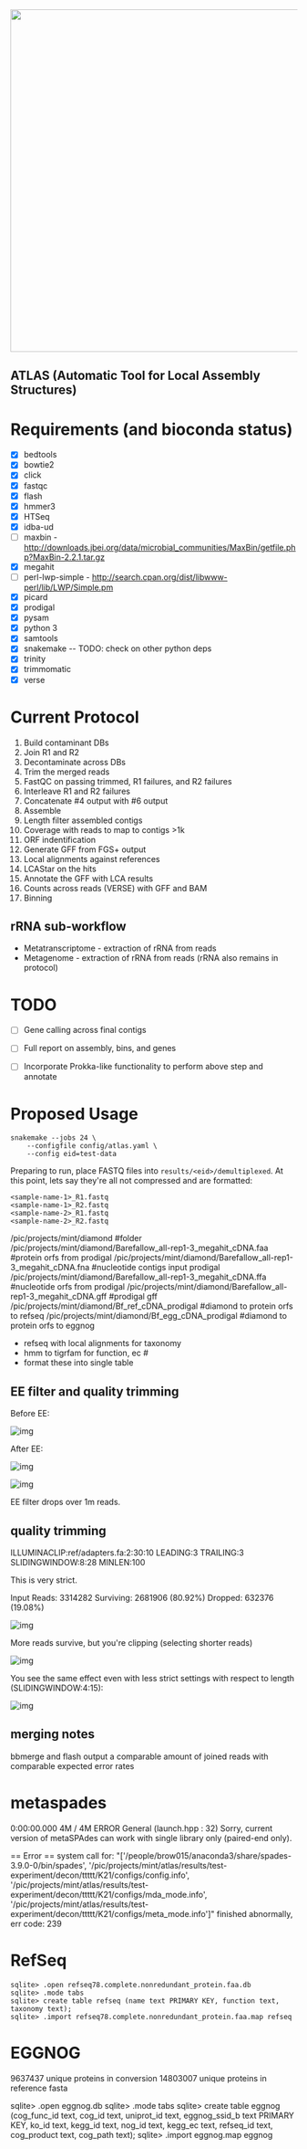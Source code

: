 <img src="images/logo.jpg" width="600"/>

## ATLAS (Automatic Tool for Local Assembly Structures)

# Requirements (and bioconda status)

- [x] bedtools
- [x] bowtie2
- [x] click
- [x] fastqc
- [x] flash
- [x] hmmer3
- [x] HTSeq
- [x] idba-ud
- [ ] maxbin - http://downloads.jbei.org/data/microbial_communities/MaxBin/getfile.php?MaxBin-2.2.1.tar.gz
- [x] megahit
- [ ] perl-lwp-simple - http://search.cpan.org/dist/libwww-perl/lib/LWP/Simple.pm
- [x] picard
- [x] prodigal
- [x] pysam
- [x] python 3
- [x] samtools
- [x] snakemake -- TODO: check on other python deps
- [x] trinity
- [x] trimmomatic
- [x] verse

# Current Protocol

1. Build contaminant DBs
2. Join R1 and R2
3. Decontaminate across DBs
4. Trim the merged reads
5. FastQC on passing trimmed, R1 failures, and R2 failures
6. Interleave R1 and R2 failures
7. Concatenate #4 output with #6 output
8. Assemble
9. Length filter assembled contigs
10. Coverage with reads to map to contigs >1k
11. ORF indentification
12. Generate GFF from FGS+ output
13. Local alignments against references
14. LCAStar on the hits
15. Annotate the GFF with LCA results
16. Counts across reads (VERSE) with GFF and BAM
17. Binning

## rRNA sub-workflow
+ Metatranscriptome - extraction of rRNA from reads
+ Metagenome - extraction of rRNA from reads (rRNA also remains in protocol)

# TODO

- [ ] Gene calling across final contigs
- [ ] Full report on assembly, bins, and genes
- [ ] Incorporate Prokka-like functionality to perform above step and annotate


# Proposed Usage

```
snakemake --jobs 24 \
	--configfile config/atlas.yaml \
	--config eid=test-data
```

Preparing to run, place FASTQ files into `results/<eid>/demultiplexed`. At this point, lets say they're all not compressed and are formatted:

```
<sample-name-1>_R1.fastq
<sample-name-1>_R2.fastq
<sample-name-2>_R1.fastq
<sample-name-2>_R2.fastq
```

/pic/projects/mint/diamond #folder
/pic/projects/mint/diamond/Barefallow_all-rep1-3_megahit_cDNA.faa #protein orfs from prodigal
/pic/projects/mint/diamond/Barefallow_all-rep1-3_megahit_cDNA.fna #nucleotide contigs input prodigal
/pic/projects/mint/diamond/Barefallow_all-rep1-3_megahit_cDNA.ffa  #nucleotide orfs from prodigal
/pic/projects/mint/diamond/Barefallow_all-rep1-3_megahit_cDNA.gff  #prodigal gff
/pic/projects/mint/diamond/Bf_ref_cDNA_prodigal #diamond to protein orfs to refseq
/pic/projects/mint/diamond/Bf_egg_cDNA_prodigal #diamond to protein orfs to eggnog


+ refseq with local alignments for taxonomy
+ hmm to tigrfam for function, ec #
+ format these into single table


## EE filter and quality trimming

Before EE:

![img](images/before_ee.png)

After EE:

![img](images/after_ee.png)

![img](images/after_ee_length_dist.png)

EE filter drops over 1m reads.

## quality trimming

ILLUMINACLIP:ref/adapters.fa:2:30:10 LEADING:3 TRAILING:3 SLIDINGWINDOW:8:28 MINLEN:100

This is very strict.

Input Reads: 3314282 Surviving: 2681906 (80.92%) Dropped: 632376 (19.08%)

![img](images/after_qual.png)

More reads survive, but you're clipping (selecting shorter reads)

![img](images/after_qual_length_dist.png)

You see the same effect even with less strict settings with respect to length (SLIDINGWINDOW:4:15):

![img](images/less_strict_qual_trim.png)

## merging notes

bbmerge and flash output a comparable amount of joined reads with comparable expected error rates


# metaspades

0:00:00.000     4M / 4M    ERROR   General                 (launch.hpp                :  32)   Sorry, current version of metaSPAdes can work with single library only (paired-end only).

== Error ==  system call for: "['/people/brow015/anaconda3/share/spades-3.9.0-0/bin/spades', '/pic/projects/mint/atlas/results/test-experiment/decon/ttttt/K21/configs/config.info', '/pic/projects/mint/atlas/results/test-experiment/decon/ttttt/K21/configs/mda_mode.info', '/pic/projects/mint/atlas/results/test-experiment/decon/ttttt/K21/configs/meta_mode.info']" finished abnormally, err code: 239


# RefSeq

```
sqlite> .open refseq78.complete.nonredundant_protein.faa.db
sqlite> .mode tabs
sqlite> create table refseq (name text PRIMARY KEY, function text, taxonomy text);
sqlite> .import refseq78.complete.nonredundant_protein.faa.map refseq
```

# EGGNOG

9637437 unique proteins in conversion
14803007 unique proteins in reference fasta


sqlite> .open eggnog.db
sqlite> .mode tabs
sqlite> create table eggnog (cog_func_id text, cog_id text, uniprot_id text, eggnog_ssid_b text PRIMARY KEY, ko_id text, kegg_id text, nog_id text, kegg_ec text, refseq_id text, cog_product text, cog_path text);
sqlite> .import eggnog.map eggnog
